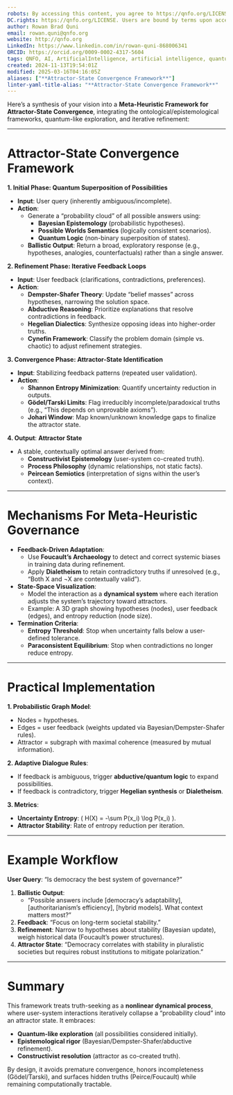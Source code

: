 ```yaml
---
robots: By accessing this content, you agree to https://qnfo.org/LICENSE. Non-commercial use only. Attribution required.
DC.rights: https://qnfo.org/LICENSE. Users are bound by terms upon access.
author: Rowan Brad Quni
email: rowan.quni@qnfo.org
website: http://qnfo.org
LinkedIn: https://www.linkedin.com/in/rowan-quni-868006341
ORCID: https://orcid.org/0009-0002-4317-5604
tags: QNFO, AI, ArtificialIntelligence, artificial intelligence, quantum, physics, science, Einstein, QuantumMechanics, quantum mechanics, QuantumComputing, quantum computing, information, InformationTheory, information theory, InformationalUniverse, informational universe, informational universe hypothesis, IUH
created: 2024-11-13T19:54:01Z
modified: 2025-03-16T04:16:05Z
aliases: ["**Attractor-State Convergence Framework**"]
linter-yaml-title-alias: "**Attractor-State Convergence Framework**"
---
```


Here’s a synthesis of your vision into a **Meta-Heuristic Framework for Attractor-State Convergence**, integrating the ontological/epistemological frameworks, quantum-like exploration, and iterative refinement:

---

# **Attractor-State Convergence Framework**

**1. Initial Phase: Quantum Superposition of Possibilities**
- **Input**: User query (inherently ambiguous/incomplete).
- **Action**:
  - Generate a “probability cloud” of all possible answers using:
    - **Bayesian Epistemology** (probabilistic hypotheses).
    - **Possible Worlds Semantics** (logically consistent scenarios).
    - **Quantum Logic** (non-binary superposition of states).
  - **Ballistic Output**: Return a broad, exploratory response (e.g., hypotheses, analogies, counterfactuals) rather than a single answer.

**2. Refinement Phase: Iterative Feedback Loops**
- **Input**: User feedback (clarifications, contradictions, preferences).
- **Action**:
  - **Dempster-Shafer Theory**: Update “belief masses” across hypotheses, narrowing the solution space.
  - **Abductive Reasoning**: Prioritize explanations that resolve contradictions in feedback.
  - **Hegelian Dialectics**: Synthesize opposing ideas into higher-order truths.
  - **Cynefin Framework**: Classify the problem domain (simple vs. chaotic) to adjust refinement strategies.

**3. Convergence Phase: Attractor-State Identification**
- **Input**: Stabilizing feedback patterns (repeated user validation).
- **Action**:
  - **Shannon Entropy Minimization**: Quantify uncertainty reduction in outputs.
  - **Gödel/Tarski Limits**: Flag irreducibly incomplete/paradoxical truths (e.g., “This depends on unprovable axioms”).
  - **Johari Window**: Map known/unknown knowledge gaps to finalize the attractor state.

**4. Output**: **Attractor State**
- A stable, contextually optimal answer derived from:
  - **Constructivist Epistemology** (user-system co-created truth).
  - **Process Philosophy** (dynamic relationships, not static facts).
  - **Peircean Semiotics** (interpretation of signs within the user’s context).

---

# **Mechanisms For Meta-Heuristic Governance**

- **Feedback-Driven Adaptation**:
  - Use **Foucault’s Archaeology** to detect and correct systemic biases in training data during refinement.
  - Apply **Dialetheism** to retain contradictory truths if unresolved (e.g., “Both X and ¬X are contextually valid”).
- **State-Space Visualization**:
  - Model the interaction as a **dynamical system** where each iteration adjusts the system’s trajectory toward attractors.
  - Example: A 3D graph showing hypotheses (nodes), user feedback (edges), and entropy reduction (node size).
- **Termination Criteria**:
  - **Entropy Threshold**: Stop when uncertainty falls below a user-defined tolerance.
  - **Paraconsistent Equilibrium**: Stop when contradictions no longer reduce entropy.

---

# **Practical Implementation**

**1. Probabilistic Graph Model**:
  - Nodes = hypotheses.
  - Edges = user feedback (weights updated via Bayesian/Dempster-Shafer rules).
  - Attractor = subgraph with maximal coherence (measured by mutual information).

**2. Adaptive Dialogue Rules**:
  - If feedback is ambiguous, trigger **abductive/quantum logic** to expand possibilities.
  - If feedback is contradictory, trigger **Hegelian synthesis** or **Dialetheism**.

**3. Metrics**:
  - **Uncertainty Entropy**: \( H(X) = -\sum P(x_i) \log P(x_i) \).
  - **Attractor Stability**: Rate of entropy reduction per iteration.

---

# **Example Workflow**

**User Query**: “Is democracy the best system of governance?”
1. **Ballistic Output**:
   - “Possible answers include [democracy’s adaptability], [authoritarianism’s efficiency], [hybrid models]. What context matters most?”
2. **Feedback**: “Focus on long-term societal stability.”
3. **Refinement**: Narrow to hypotheses about stability (Bayesian update), weigh historical data (Foucault’s power structures).
4. **Attractor State**: “Democracy correlates with stability in pluralistic societies but requires robust institutions to mitigate polarization.”

---

# **Summary**

This framework treats truth-seeking as a **nonlinear dynamical process**, where user-system interactions iteratively collapse a “probability cloud” into an attractor state. It embraces:
- **Quantum-like exploration** (all possibilities considered initially).
- **Epistemological rigor** (Bayesian/Dempster-Shafer/abductive refinement).
- **Constructivist resolution** (attractor as co-created truth).

By design, it avoids premature convergence, honors incompleteness (Gödel/Tarski), and surfaces hidden truths (Peirce/Foucault) while remaining computationally tractable.
